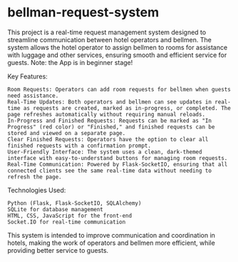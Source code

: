 # bellman-request-system
This project is a real-time request management system designed to streamline communication between hotel operators and bellmen. The system allows the hotel operator to assign bellmen to rooms for assistance with luggage and other services, ensuring smooth and efficient service for guests. Note: the App is in beginner stage!

Key Features:

    Room Requests: Operators can add room requests for bellmen when guests need assistance.
    Real-Time Updates: Both operators and bellmen can see updates in real-time as requests are created, marked as in-progress, or completed. The page refreshes automatically without requiring manual reloads.
    In-Progress and Finished Requests: Requests can be marked as "In Progress" (red color) or "Finished," and finished requests can be stored and viewed on a separate page.
    Clear Finished Requests: Operators have the option to clear all finished requests with a confirmation prompt.
    User-Friendly Interface: The system uses a clean, dark-themed interface with easy-to-understand buttons for managing room requests.
    Real-Time Communication: Powered by Flask-SocketIO, ensuring that all connected clients see the same real-time data without needing to refresh the page.

Technologies Used:

    Python (Flask, Flask-SocketIO, SQLAlchemy)
    SQLite for database management
    HTML, CSS, JavaScript for the front-end
    Socket.IO for real-time communication

This system is intended to improve communication and coordination in hotels, making the work of operators and bellmen more efficient, while providing better service to guests.

